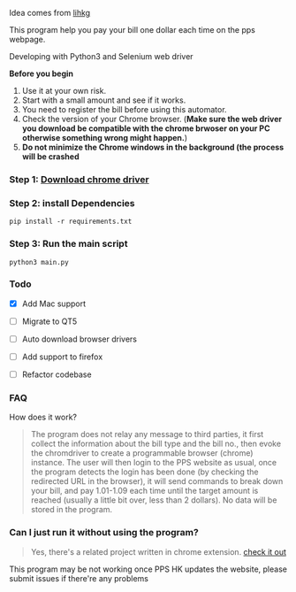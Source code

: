 Idea comes from [lihkg](https://lihkg.com/thread/1637669/)

This program help you pay your bill one dollar each time on the pps webpage.

Developing with Python3 and Selenium web driver

**Before you begin**

   1. Use it at your own risk.
   2. Start with a small amount and see if it works.
   3. You need to register the bill before using this automator.
   4. Check the version of your Chrome browser. (**Make sure the web driver you download be compatible with the chrome brwoser on your PC otherwise something wrong might happen.**)
   5. **__Do not minimize the Chrome windows in the background (the process will be crashed__**
   
### Step 1: [Download chrome driver](https://chromedriver.chromium.org/)

### Step 2: install Dependencies
```
pip install -r requirements.txt
```

### Step 3: Run the main script
```
python3 main.py
```

### Todo

- [x] Add Mac support
- [ ] Migrate to QT5
- [ ] Auto download browser drivers
- [ ] Add support to firefox
- [ ] Refactor codebase


### FAQ

How does it work?


> The program does not relay any message to third parties, it first collect the information about the bill type and the bill no., then evoke the chromdriver to create a programmable browser (chrome) instance. The user will then login to the PPS website as usual, once the program detects the login has been done (by checking the redirected URL in the browser), it will send commands to break down your bill, and pay 1.01-1.09 each time until the target amount is reached (usually a little bit over, less than 2 dollars). No data will be stored in the program.


### Can I just run it without using the program?

> Yes, there's a related project written in chrome extension. [check it out](https://github.com/freehk-developer/chrome-ppshk-pay-bot)


This program may be not working once PPS HK updates the website, please submit issues if there're any problems










